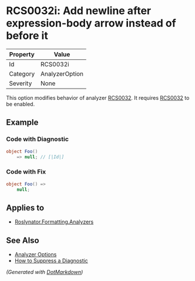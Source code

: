 # RCS0032i: Add newline after expression\-body arrow instead of before it

| Property | Value          |
| -------- | -------------- |
| Id       | RCS0032i       |
| Category | AnalyzerOption |
| Severity | None           |

This option modifies behavior of analyzer [RCS0032](RCS0032.md)\. It requires [RCS0032](RCS0032.md) to be enabled\.

## Example

### Code with Diagnostic

```csharp
object Foo()
    => null; // [|Id|]
```

### Code with Fix

```csharp
object Foo() =>
    null;
```

## Applies to

* [Roslynator.Formatting.Analyzers](https://www.nuget.org/packages/Roslynator.Formatting.Analyzers)

## See Also

* [Analyzer Options](../AnalyzerOptions.md)
* [How to Suppress a Diagnostic](../HowToConfigureAnalyzers.md#how-to-suppress-a-diagnostic)


*\(Generated with [DotMarkdown](http://github.com/JosefPihrt/DotMarkdown)\)*